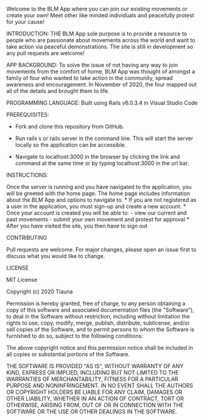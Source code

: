 
Welcome to the BLM App where you can join our existing movements or create your own! Meet other like minded individuals and peacefully protest for your cause!

INTRODUCTION: THE BLM App sole purpose is to provide a resource to people who are passionate about movements across the world and want to take action via peaceful demonstrations. The site is still in development so any pull requests are welcome! 

APP BACKGROUND: To solve the issue of not having any way to join movements from the comfort of home, BLM App was thought of amongst a family of four who wanted to take action in the community, spread awareness and encouragement. In November of 2020, the four mapped out all of the details and brought them to life. 

PROGRAMMING LANGUAGE: Built using Rails v6.0.3.4 in Visual Studio Code

PREREQUISITES:

* Fork and clone this repository from GitHub. 

* Run rails s or rails server in the command line. This will start the server locally so the application can be accessible.

* Navigate to localhost:3000 in the browser by clicking the link and command at the same time or by typing localhost:3000 in the url bar.

INSTRUCTIONS:

Once the server is running and you have navigated to the application, you will be greeted with the home page. The home page includes information about the BLM App and options to navigate to. 
    * If you are not registered as a user in the application, you must sign-up and create a new account. 
    * Once your account is created you will be able to:
        - view our current and past movements
        - submit your own movement and protest for approval 
    * After you have visited the site, you then have to sign out 



CONTRIBUTING

Pull requests are welcome. For major changes, please open an issue first to discuss what you would like to change.

LICENSE

MIT License

Copyright (c) 2020 Tiauna 

Permission is hereby granted, free of charge, to any person obtaining a copy
of this software and associated documentation files (the "Software"), to deal
in the Software without restriction, including without limitation the rights
to use, copy, modify, merge, publish, distribute, sublicense, and/or sell
copies of the Software, and to permit persons to whom the Software is
furnished to do so, subject to the following conditions:

The above copyright notice and this permission notice shall be included in all
copies or substantial portions of the Software.

THE SOFTWARE IS PROVIDED "AS IS", WITHOUT WARRANTY OF ANY KIND, EXPRESS OR
IMPLIED, INCLUDING BUT NOT LIMITED TO THE WARRANTIES OF MERCHANTABILITY,
FITNESS FOR A PARTICULAR PURPOSE AND NONINFRINGEMENT. IN NO EVENT SHALL THE
AUTHORS OR COPYRIGHT HOLDERS BE LIABLE FOR ANY CLAIM, DAMAGES OR OTHER
LIABILITY, WHETHER IN AN ACTION OF CONTRACT, TORT OR OTHERWISE, ARISING FROM,
OUT OF OR IN CONNECTION WITH THE SOFTWARE OR THE USE OR OTHER DEALINGS IN THE
SOFTWARE.